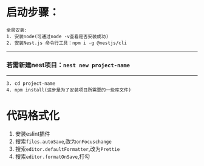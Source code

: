 # 启动步骤：  
```
全局安装:  
1. 安装node(可通过node -v查看是否安装成功)  
2. 安装Nest.js 命令行工具：npm i -g @nestjs/cli 
``` 
***
### 若需新建nest项目：`nest new project-name`
***
```  
3. cd project-name  
4. npm install(这步是为了安装项目所需要的一些库文件)
```


# 代码格式化  
1. 安装eslint插件  
2. 搜索`files.autoSave`,改为`onFocuschange`  
3. 搜索`editor.defaultFormatter`,改为`Prettie`  
4. 搜索`editor.formatOnSave`,打勾